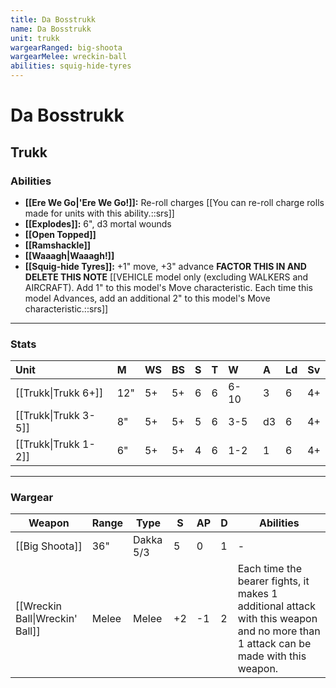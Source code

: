 ```yaml
---
title: Da Bosstrukk
name: Da Bosstrukk
unit: trukk
wargearRanged: big-shoota
wargearMelee: wreckin-ball
abilities: squig-hide-tyres
---
```


# Da Bosstrukk
## Trukk
### Abilities
- **[[Ere We Go\|'Ere We Go!]]:** Re-roll charges [[You can re-roll charge rolls made for units with this ability.::srs]]
- **[[Explodes]]:** 6", d3 mortal wounds
- **[[Open Topped]]**
- **[[Ramshackle]]**
- **[[Waaagh\|Waaagh!]]**
- **[[Squig-hide Tyres]]:** +1" move, +3" advance **FACTOR THIS IN AND DELETE THIS NOTE** [[VEHICLE model only (excluding WALKERS and AIRCRAFT). Add 1" to this model's Move characteristic. Each time this model Advances, add an additional 2" to this model's Move characteristic.::srs]]

---

### Stats

| Unit                 | M   | WS  | BS  | S   | T   | W    | A   | Ld  | Sv  |
|:-------------------- |:--- |:--- |:--- |:--- |:--- |:---- |:--- |:--- |:--- |
| [[Trukk\|Trukk 6+]]  | 12" | 5+  | 5+  | 6   | 6   | 6-10 | 3   | 6   | 4+  |
| [[Trukk\|Trukk 3-5]] | 8"  | 5+  | 5+  | 5   | 6   | 3-5  | d3  | 6   | 4+  |
| [[Trukk\|Trukk 1-2]] | 6"  | 5+  | 5+  | 4   | 6   | 1-2  | 1   | 6   | 4+  | 

---

### Wargear

| Weapon | Range | Type | S   | AP  | D   | Abilities |
| ------ | ----- | ---- | --- | --- | --- | --------- |
| [[Big Shoota]] | 36"   | Dakka 5/3 | 5   | 0   | 1   | -         |
| [[Wreckin Ball\|Wreckin' Ball]] | Melee | Melee | +2  | -1  | 2   | Each time the bearer fights, it makes 1 additional attack with this weapon and no more than 1 attack can be made with this weapon. |
